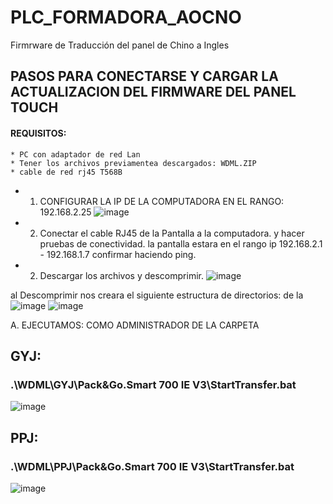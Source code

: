 # PLC_FORMADORA_AOCNO
Firmrware de Traducción del panel de Chino a Ingles



## PASOS PARA CONECTARSE Y CARGAR LA ACTUALIZACION DEL FIRMWARE DEL PANEL TOUCH
  
  #### REQUISITOS:
    * PC con adaptador de red Lan
    * Tener los archivos previamentea descargados: WDML.ZIP 
    * cable de red rj45 T568B

  + 1. CONFIGURAR LA IP DE LA COMPUTADORA EN EL RANGO: 192.168.2.25
  ![image](https://user-images.githubusercontent.com/76213844/112014563-a29e4e80-8af0-11eb-8dbe-62d04c20d920.png)
  
  + 2. Conectar el cable RJ45 de la Pantalla a la computadora. y hacer pruebas de conectividad.  la pantalla estara en el rango ip 192.168.2.1 - 192.168.1.7
  confirmar haciendo ping.

  + 2. Descargar los archivos y descomprimir.
 ![image](https://user-images.githubusercontent.com/76213844/112015931-de85e380-8af1-11eb-8f15-abf2fde824fc.png)
 
 al Descomprimir nos creara el siguiente estructura de directorios:
  de la 
  ![image](https://user-images.githubusercontent.com/76213844/112022779-39223e00-8af8-11eb-96e2-87c8ba98adde.png)
  ![image](https://user-images.githubusercontent.com/76213844/112022839-45a69680-8af8-11eb-85fa-e794400c60a0.png)

  A. EJECUTAMOS: COMO ADMINISTRADOR DE LA CARPETA 
  ## GYJ:
  ### .\WDML\GYJ\Pack&Go.Smart 700 IE V3\StartTransfer.bat
  
  
  ![image](https://user-images.githubusercontent.com/76213844/112022926-5a832a00-8af8-11eb-8907-2c2b1d99cf62.png)

  
  ## PPJ:
  ### .\WDML\PPJ\Pack&Go.Smart 700 IE V3\StartTransfer.bat
  
  ![image](https://user-images.githubusercontent.com/76213844/112023076-83a3ba80-8af8-11eb-9688-5ef46f8df8ef.png)

  
  
  
 
